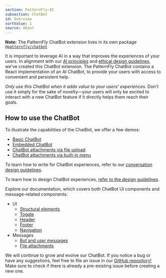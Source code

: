 ```yaml
---
section: PatternFly-AI
subsection: ChatBot
id: Overview
sortValue: 1
source: About
---
```


**Note:** The PatternFly ChatBot extension lives in its own package [`@patternfly/chatbot`](https://www.npmjs.com/package/@patternfly/chatbot)

It is important to leverage AI in a way that improves the experiences of your users. In alignment with our [AI principles](/patternfly-ai/about-ai#ai-principles) and [ethical design guidelines,](/patternfly-ai/ai-guidelines) we've created this ChatBot extension. The PatternFly ChatBot contains a React implementation of an AI ChatBot, to provide your users with access to convenient and persistent help.

_Only use this ChatBot when it adds value to your users' experiences._ Don't use it simply for the sake of novelty&mdash;your users will only be excited to interact with a new ChatBot feature if it directly helps them reach their goals.

## How to use the ChatBot

To illustrate the capabilities of the ChatBot, we offer a few demos: 
- [Basic ChatBot](/patternfly-ai/chatbot/overview/demo#basic-chatbot)
- [Embedded ChatBot](/patternfly-ai/chatbot/overview/demo#embedded-chatbot)
- [ChatBot attachments via file upload](/patternfly-ai/chatbot/messages/demo#attach-via-upload-button-in-message-bar)
- [ChatBot attachments via built-in menu](/patternfly-ai/chatbot/messages/demo#attach-via-menu-of-options-in-message-bar)

To learn how to write for ChatBot experiences, refer to our [conversation design guidelines](/patternfly-ai/conversation-design/#writing-for-chatbots).

To learn how to design ChatBot experiences, [refer to the design guidelines](/patternfly-ai/chatbot/overview/design-guidelines).

Explore our documentation, which covers both ChatBot UI components and message-related components:
- UI
    - [Structural elements](/patternfly-ai/chatbot/ui#structure)
    - [Toggle](/patternfly-ai/chatbot/ui#toggle)
    - [Header](/patternfly-ai/chatbot/ui#header)
    - [Footer](/patternfly-ai/chatbot/ui#footer)
    - [Navigation](/patternfly-ai/chatbot/ui#navigation)
- Messages
    - [Bot and user messages](/patternfly-ai/chatbot/messages)
    - [File attachments](/patternfly-ai/chatbot/messages#attachments)

We will continue to grow and evolve our ChatBot. If you notice a bug or have any suggestions, feel free to file an issue in our [GitHub repository!](https://github.com/patternfly/chatbot/issues) Make sure to check if there is already a pre-existing issue before creating a new one.
